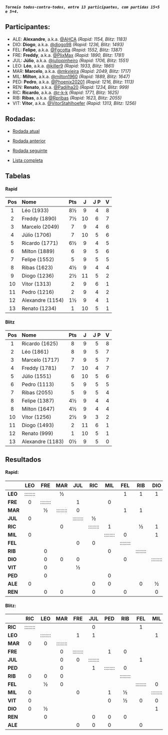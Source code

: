 ***`Torneio todos-contra-todos, entre 13 participantes, com partidas 15+5 e 5+4.`***

## Participantes:

* ALE: **Alexandre**, a.k.a. [@AHCA](https://www.lichess.org/@/AHCA) *(Rapid: 1154, Blitz: 1183)*
* DIO: **Diogo**, a.k.a. [@diogo98](https://www.lichess.org/@/diogo98) *(Rapid: 1236, Blitz: 1493)*
* FEL: **Felipe**, a.k.a. [@Fgcotta](https://www.lichess.org/@/Fgcotta) *(Rapid: 1552, Blitz: 1387)*
* FRE: **Freddy**, a.k.a. [@PlixMax](https://www.lichess.org/@/PlixMax) *(Rapid: 1890, Blitz: 1781)*
* JUL: **Júlio**, a.k.a. [@juliopinheiro](https://www.lichess.org/@/juliopinheiro) *(Rapid: 1706, Blitz: 1551)*
* LEO: **Léo**, a.k.a. [@killer9](https://www.lichess.org/@/killer9) *(Rapid: 1933, Blitz: 1861)*
* MAR: **Marcelo**, a.k.a. [@mkvieira](https://www.lichess.org/@/mkvieira) *(Rapid: 2049, Blitz: 1717)*
* MIL: **Milton**, a.k.a. [@milton1960](https://www.lichess.org/@/milton1960) *(Rapid: 1889, Blitz: 1647)*
* PED: **Pedro**, a.k.a. [@Phoenix20201](https://www.lichess.org/@/Phoenix20201) *(Rapid: 1216, Blitz: 1113)*
* REN: **Renato**, a.k.a. [@Padilha20](https://www.lichess.org/@/Padilha20) *(Rapid: 1234, Blitz: 999)*
* RIC: **Ricardo**, a.k.a. [@r-k-k](https://www.lichess.org/@/r-k-k) *(Rapid: 1771, Blitz: 1625)*
* RIB: **Ribas**, a.k.a. [@Rpribas](https://www.lichess.org/@/Rpribas) *(Rapid: 1623, Blitz: 2055)*
* VIT: **Vitor**, a.k.a. [@VitorStahlhoefer](https://www.lichess.org/@/VitorStahlhoefer) *(Rapid: 1313, Blitz: 1256)*

## Rodadas:

* [Rodada atual](https://grupo-de-xadrez.github.io/rodadas/11)

* [Rodada anterior](https://grupo-de-xadrez.github.io/rodadas/10)

* [Rodada seguinte](https://grupo-de-xadrez.github.io/rodadas/12)

* [Lista completa](https://grupo-de-xadrez.github.io/rodadas)

## Tabelas

#### Rapid

| Pos | Nome | Pts | J | J P | V |
| :---: | :--- | :---: | :---: | :---: | :---: |
| 1 | Léo (1933) | 8½ | 9 | 4 | 8 |
| 2 | Freddy (1890) | 7½ | 10 | 6 | 7 |
| 3 | Marcelo (2049) | 7 | 9 | 4 | 6 |
| 4 | Júlio (1706) | 7 | 10 | 5 | 6 |
| 5 | Ricardo (1771) | 6½ | 9 | 4 | 5 |
| 6 | Milton (1889) | 6 | 9 | 5 | 6 |
| 7 | Felipe (1552) | 5 | 9 | 5 | 5 |
| 8 | Ribas (1623) | 4½ | 9 | 4 | 4 |
| 9 | Diogo (1236) | 2½ | 11 | 5 | 2 |
| 10 | Vitor (1313) | 2 | 9 | 6 | 1 |
| 11 | Pedro (1216) | 2 | 9 | 4 | 2 |
| 12 | Alexandre (1154) | 1½ | 9 | 4 | 1 |
| 13 | Renato (1234) | 1 | 10 | 5 | 1 |

#### Blitz

| Pos | Nome | Pts | J | J P | V |
| :---: | :--- | :---: | :---: | :---: | :---: |
| 1 | Ricardo (1625) | 8 | 9 | 5 | 8 |
| 2 | Léo (1861) | 8 | 9 | 5 | 7 |
| 3 | Marcelo (1717) | 7 | 9 | 5 | 7 |
| 4 | Freddy (1781) | 7 | 10 | 4 | 7 |
| 5 | Júlio (1551) | 6 | 10 | 5 | 6 |
| 6 | Pedro (1113) | 5 | 9 | 5 | 5 |
| 7 | Ribas (2055) | 5 | 9 | 5 | 4 |
| 8 | Felipe (1387) | 4½ | 9 | 4 | 4 |
| 8 | Milton (1647) | 4½ | 9 | 4 | 4 |
| 10 | Vitor (1256) | 2½ | 9 | 3 | 2 |
| 11 | Diogo (1493) | 2 | 11 | 6 | 1 |
| 12 | Renato (999) | 1 | 10 | 5 | 1 |
| 13 | Alexandre (1183) | 0½ | 9 | 5 | 0 |

## Resultados

#### Rapid:

| | LEO | FRE | MAR | JUL | RIC | MIL | FEL | RIB | DIO | VIT | PED | ALE | REN |
| :--- | :---: | :---: | :---: | :---: | :---: | :---: | :---: | :---: | :---: | :---: | :---: | :---: | :---: |
| **LEO** | :::::::: |  | ½ |  |  |  | 1 | 1 | 1 |  |  |  | 1 |
| **FRE** | 0 | :::::::: |  | 1 |  | 0 |  |  |  |  |  | 1 |  |
| **MAR** |  | ½ | :::::::: | 0 |  |  | 1 | 1 |  |  | 1 |  |  |
| **JUL** | 0 |  |  | :::::::: | ½ |  |  |  |  |  | 1 | 1 | 1 |
| **RIC** |  |  | 0 |  | :::::::: | 1 |  | ½ | 1 | ½ |  |  |  |
| **MIL** | 0 |  |  |  |  | :::::::: | 0 |  | 1 | 1 |  |  |  |
| **FEL** |  |  |  | 0 | 0 |  | :::::::: |  |  | 1 |  | 1 |  |
| **RIB** |  | 0 |  |  |  | 0 |  | :::::::: |  | 1 | 1 |  | 1 |
| **DIO** |  | 0 | 0 | 0 |  |  | 0 |  | :::::::: | 1 | 0 |  |  |
| **VIT** |  | 0 |  | ½ |  |  |  |  |  | :::::::: |  |  | 0 |
| **PED** |  | 0 |  |  |  | 0 |  |  |  | 0 | :::::::: | 0 | 1 |
| **ALE** | 0 |  |  |  | 0 | 0 |  | 0 | ½ |  |  | :::::::: |  |
| **REN** |  | 0 | 0 |  | 0 |  | 0 |  | 0 |  |  |  | :::::::: |

#### Blitz:

| | RIC | LEO | MAR | FRE | JUL | PED | RIB | FEL | MIL | VIT | DIO | REN | ALE |
| :--- | :---: | :---: | :---: | :---: | :---: | :---: | :---: | :---: | :---: | :---: | :---: | :---: | :---: |
| **RIC** | :::::::: |  |  |  | 0 |  |  | 1 |  |  |  | 1 | 1 |
| **LEO** |  | :::::::: |  | 1 | 1 |  |  |  | 1 |  |  |  | 1 |
| **MAR** | 0 | 0 | :::::::: |  |  |  |  |  |  |  | 1 | 1 |  |
| **FRE** |  |  | 0 | :::::::: |  | 1 | 0 |  |  | 1 | 1 | 1 |  |
| **JUL** |  |  | 0 | 0 | :::::::: |  |  | 1 |  | 1 | 1 |  |  |
| **PED** |  |  | 0 |  | 1 | :::::::: | 0 |  |  |  | 1 |  |  |
| **RIB** | 0 | 0 | 0 |  |  |  | :::::::: |  |  |  |  |  | 1 |
| **FEL** |  | ½ | 0 |  |  |  |  | :::::::: | 0 |  | 1 | 1 |  |
| **MIL** | 0 |  |  | 0 |  | 1 | ½ |  | :::::::: |  |  |  | 1 |
| **VIT** | 0 |  |  |  |  | 0 | ½ | 0 | 0 | :::::::: | 1 |  |  |
| **DIO** | 0 | ½ |  |  |  |  |  |  | 1 |  | :::::::: | 0 | ½ |
| **REN** |  | 0 |  |  | 0 | 0 | 0 |  |  | 0 |  | :::::::: |  |
| **ALE** |  |  |  | 0 | 0 | 0 |  | 0 |  |  |  |  | :::::::: |

